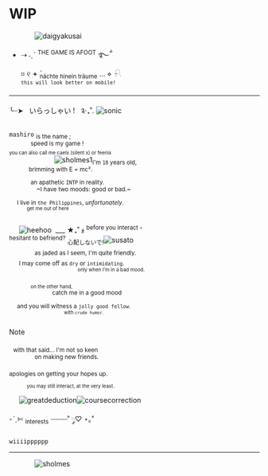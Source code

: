 # WIP
‎ ‎ ‎ ‎ ‎‎‎ ‎  ‎  ‎ ‎ ‎ ‎ ‎ ‎ ![daigyakusai](https://media.discordapp.net/attachments/1014820253852778587/1236597873877979136/17148983028832423819766278268318.gif?ex=66389704&is=66374584&hm=b259538e48344e4da28d9b24db7618394bf636f91b1b46d7b66481cbeeacf15f&)

- ⇢ ˗ˏˋ <sup>THE GAME IS AFOOT</sup> ࿐ྂ<br>
⌗ ୧ ׅ𖥔 ۫<sub>nächte hinein träume</sub> ... ⋄ 𓍯<br>
<sup>`this will look better on mobile!`</sup><br>
---
ׂ╰┈➤ ‎ ‎ いらっしゃい ! ‎ ‎  ༉‧₊˚. ![sonic](https://media.discordapp.net/attachments/1014820253852778587/1236601165945245716/17148990861077234435202247477002.gif?ex=66389a14&is=66374894&hm=2137771f300e9a0afc3e2176442b399a8654a619f860ff5d482ee35bf389fefd&)<br>

`mashiro` <sub>is the name ;</sub> <br>
‎ ‎ ‎ ‎ ‎ ‎ ‎ ‎ ‎ ‎ ‎ ‎<sup>speed is my game !</sup><br>
<sup><sup>you can also call me caelx (silent x) or feenix</sup></sup><br>
‎ ‎ ‎ ‎ ‎ ‎ ‎ ‎ ‎ ‎ ‎ ‎ ‎ ‎ ‎ ‎ ‎ ‎ ‎ ‎ ‎ ‎ ‎ ‎![sholmes1](https://media.discordapp.net/attachments/1014820253852778587/1236639173474127872/17149081504378659237422795449987.gif?ex=6638bd7a&is=66376bfa&hm=7238be7e0e391dff7592cf8368d9b5c42d7938d6fbd0b8557ffde50125b9f433&)<sub>I'm `18` years old,</sub><br>
 ‎ ‎ ‎ ‎‎ ‎  ‎ ‎ ‎ ‎ ‎ ‎ ‎ ‎ ‎ ‎ ‎ ‎ <sup>brimming with E = mc².</sup><br>
‎ ‎ ‎ ‎ ‎ ‎ ‎ ‎ ‎ ‎ ‎ <sub>an apathetic `INTP` in reality.</sub><br>
‎ ‎ ‎ ‎ ‎ ‎ ‎ ‎ ‎ ‎ ‎ ‎ ‎ ‎ <sup>~I have two moods: good or bad.~</sup><br>
‎ ‎ ‎ ‎ <sub>I live in `the Philippines`, *unfortunately*.</sub><br>
‎ ‎ ‎ ‎ ‎ ‎ ‎ ‎ ‎ ‎ ‎ ‎ ‎ ‎ ‎ ‎ ‎ ‎ ‎ ‎ ‎ ‎ ‎ ‎ <sup><sup>get me out of here</sup></sup><br>



‎ ‎ ‎ ‎ ‎  ![heehoo](https://media.discordapp.net/attachments/896125229800239165/1236648029839163392/jack-frost-hee-hoo-ezgif.com-resize.gif?ex=6638c5ba&is=6637743a&hm=a2017f2c831a1bbd6b9539d8424153f705bea57c79b361a4021e8d4f8f715471&)‎ ‎ ___ ★₊˚﹟<sup>before you interact</sup> '<br>
<sup>hesitant to befriend?</sup> <sub>心配しないで!</sub>![susato](https://media.discordapp.net/attachments/896125229800239165/1236680712766226503/17149180531966776041100410212096.gif?ex=6638e42a&is=663792aa&hm=a7c2fedffce8e2f7941293cf6074ac1bb8d5af065a7147913b91f8669bb48fe6&)<br>
‎ ‎ ‎ ‎ ‎ ‎ ‎ ‎ ‎ ‎ ‎ ‎ ‎ <sub>as jaded as I seem, I'm quite friendly.</sub><br>
‎ ‎ ‎ ‎ ‎ <sub>I may come off as `dry` or `intimidating`.</sub><br>
‎ ‎ ‎ ‎ ‎ ‎ ‎ ‎ ‎ ‎ ‎ ‎ ‎ ‎ ‎ ‎ ‎ ‎ ‎ ‎ ‎ ‎ ‎ ‎ ‎ ‎ ‎ ‎ ‎ ‎ ‎ ‎ ‎ ‎ ‎ <sup><sup>only when I'm in a bad mood.</sup></sup><br>
‎ ‎ ‎ ‎ ‎ ‎ ‎ ‎ ‎ ‎ ‎ ‎‎<sub><sub>on the other hand,</sub></sub><br>
‎ ‎ ‎ ‎ ‎ ‎ ‎ ‎ ‎ ‎ ‎ ‎ ‎ ‎ ‎ ‎ ‎ ‎ ‎ ‎ ‎ ‎ <sup>catch me in a good mood</sup><br>
‎ ‎ ‎ ‎ <sub>and you will witness a `jolly good fellow`.</sub><br>
‎ ‎ ‎ ‎ ‎ ‎ ‎ ‎ ‎ ‎ ‎ ‎ ‎ ‎ ‎ ‎ ‎ ‎ ‎ ‎ ‎ ‎ ‎ ‎ ‎ ‎ ‎ ‎ <sup><sup>with `crude humor`.</sup></sup><br>
> [!note]
> ‎ ‎ <sub>with that said... I'm not so keen</sub><br>
 ‎ ‎ ‎ ‎ ‎ ‎ ‎ ‎ ‎ ‎ ‎ ‎ ‎ <sup>on making new friends.</sup><br>
 
 <sub>apologies on getting your hopes up.</sub><br>
‎ ‎ ‎ ‎ ‎ ‎ ‎ ‎ ‎ <sub><sub>you may still interact, at the very least.</sub></sub><br>

‎ ‎‎ ‎ ‎ ‎ ![greatdeduction](https://media.discordapp.net/attachments/896125229800239165/1236698248240955534/17149222344623426660422252871358.jpg?ex=6638f47f&is=6637a2ff&hm=320c342de3d748115ccd7d962f8719f8c2ad668546eed9ea6e432943a56ca19f&)![coursecorrection](https://media.discordapp.net/attachments/896125229800239165/1236698661992271894/17149223334931033020614583564979.jpg?ex=6638f4e1&is=6637a361&hm=4b3d3de22903b88623f8d1ec8bf8663539748ff45c6919924f55ec2147b9a4ca&)

-ˋˏ✄ <sub>interests</sub> ┈┈┈┈˚ ༘♡ ⋆｡˚

`wiiiipppppp`

---
‎ ‎ ‎ ‎‎‎ ‎ ‎  ‎  ‎ ‎ ‎ ‎ ‎ ‎ ![sholmes](https://media.discordapp.net/attachments/1014820253852778587/1236595840022347796/herlock-sholmes-ace-attorney1-ezgif.com-resize.gif?ex=6638951f&is=6637439f&hm=cd0bbacfa7f449340d1b0e4264bd407f6f7e2ad8a8d804636f960939e8fd28a8&)


